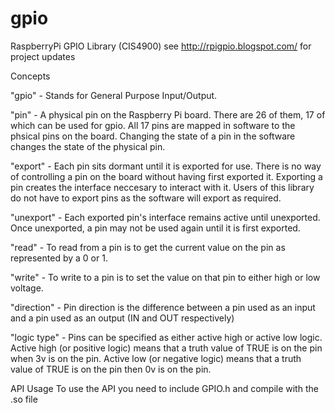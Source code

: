 gpio
====

RaspberryPi GPIO Library (CIS4900)
see http://rpigpio.blogspot.com/ for project updates

Concepts

  "gpio"        - Stands for General Purpose Input/Output.

  "pin"         - A physical pin on the Raspberry Pi board.
               There are 26 of them, 17 of which can be used for gpio.
               All 17 pins are mapped in software to the phsical pins on the board.
               Changing the state of a pin in the software changes the state of the physical pin.
          
  "export"      - Each pin sits dormant until it is exported for use.
               There is no way of controlling a pin on the board without having first exported it.
               Exporting a pin creates the interface neccesary to interact with it.
               Users of this library do not have to export pins as the software will export as required.
             
  "unexport"    - Each exported pin's interface remains active until unexported.
               Once unexported, a pin may not be used again until it is first exported.
               
  "read"        - To read from a pin is to get the current value on the pin as represented by a 0 or 1.
  
  "write"       - To write to a pin is to set the value on that pin to either high or low voltage.
  
  "direction"   - Pin direction is the difference between a pin used as an input and a pin used as an output
                  (IN and OUT respectively)
  
  "logic type"  - Pins can be specified as either active high or active low logic.
                  Active high (or positive logic) means that a truth value of TRUE is on the pin when 3v is on the pin.
                  Active low (or negative logic) means that a truth value of TRUE is on the pin then 0v is on the pin.

API Usage
  To use the API you need to include GPIO.h and compile with the .so file
